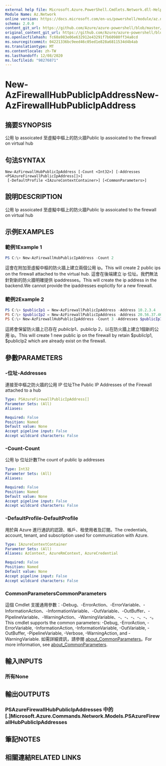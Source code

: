 ```yaml
---
external help file: Microsoft.Azure.PowerShell.Cmdlets.Network.dll-Help.xml
Module Name: Az.Network
online version: https://docs.microsoft.com/en-us/powershell/module/az.network/new-azfirewallhubpublicipaddress
schema: 2.0.0
content_git_url: https://github.com/Azure/azure-powershell/blob/master/src/Network/Network/help/New-AzFirewallHubPublicIpAddress.md
original_content_git_url: https://github.com/Azure/azure-powershell/blob/master/src/Network/Network/help/New-AzFirewallHubPublicIpAddress.md
ms.openlocfilehash: fc60a983e06e632912e43291f7b60980ff34a8cd
ms.sourcegitcommit: 04221336bc9eed46c05ed1e828a6811534d4b4ab
ms.translationtype: MT
ms.contentlocale: zh-TW
ms.lasthandoff: 12/08/2020
ms.locfileid: "98276871"
---
```

# <span data-ttu-id="36650-101">New-AzFirewallHubPublicIpAddress</span><span class="sxs-lookup"><span data-stu-id="36650-101">New-AzFirewallHubPublicIpAddress</span></span>

## <span data-ttu-id="36650-102">摘要</span><span class="sxs-lookup"><span data-stu-id="36650-102">SYNOPSIS</span></span>
<span data-ttu-id="36650-103">公用 Ip assoicated 至虛擬中樞上的防火牆</span><span class="sxs-lookup"><span data-stu-id="36650-103">Public Ip assoicated to the firewall on virtual hub</span></span>

## <span data-ttu-id="36650-104">句法</span><span class="sxs-lookup"><span data-stu-id="36650-104">SYNTAX</span></span>

```
New-AzFirewallHubPublicIpAddress [-Count <Int32>] [-Addresses <PSAzureFirewallPublicIpAddress[]>]
 [-DefaultProfile <IAzureContextContainer>] [<CommonParameters>]
```

## <span data-ttu-id="36650-105">說明</span><span class="sxs-lookup"><span data-stu-id="36650-105">DESCRIPTION</span></span>
<span data-ttu-id="36650-106">公用 Ip assoicated 至虛擬中樞上的防火牆</span><span class="sxs-lookup"><span data-stu-id="36650-106">Public Ip assoicated to the firewall on virtual hub</span></span>

## <span data-ttu-id="36650-107">示例</span><span class="sxs-lookup"><span data-stu-id="36650-107">EXAMPLES</span></span>

### <span data-ttu-id="36650-108">範例1</span><span class="sxs-lookup"><span data-stu-id="36650-108">Example 1</span></span>
```powershell
PS C:\> New-AzFirewallHubPublicIpAddress -Count 2
```

<span data-ttu-id="36650-109">這會在附加至虛擬中樞的防火牆上建立兩個公用 ip。</span><span class="sxs-lookup"><span data-stu-id="36650-109">This will create 2 public ips on the firewall attached to the virtual hub.</span></span> <span data-ttu-id="36650-110">這會在後端建立 ip 位址。我們無法針對新的防火牆明確提供 ipaddresses。</span><span class="sxs-lookup"><span data-stu-id="36650-110">This will create the ip address in the backend.We cannot provide the ipaddresses explicitly for a new firewall.</span></span>

### <span data-ttu-id="36650-111">範例2</span><span class="sxs-lookup"><span data-stu-id="36650-111">Example 2</span></span>
```powershell
PS C:\> $publicIp1 = New-AzFirewallPublicIpAddress -Address 10.2.3.4
PS C:\> $publicIp2 = New-AzFirewallPublicIpAddress -Address 20.56.37.46
PS C:\> New-AzFirewallHubPublicIpAddress -Count 3 -Addresses $publicIp1, $publicIp2
```

<span data-ttu-id="36650-112">這將會保留防火牆上已存在 $publicIp 1、$publicIp 2，以在防火牆上建立1個新的公用 ip。</span><span class="sxs-lookup"><span data-stu-id="36650-112">This will create 1 new public ip on the firewall by retain $publicIp1, $publicIp2 which are already exist on the firewall.</span></span>

## <span data-ttu-id="36650-113">參數</span><span class="sxs-lookup"><span data-stu-id="36650-113">PARAMETERS</span></span>

### <span data-ttu-id="36650-114">-位址</span><span class="sxs-lookup"><span data-stu-id="36650-114">-Addresses</span></span>
<span data-ttu-id="36650-115">連接至中樞之防火牆的公用 IP 位址</span><span class="sxs-lookup"><span data-stu-id="36650-115">The Public IP Addresses of the Firewall attached to a hub</span></span>

```yaml
Type: PSAzureFirewallPublicIpAddress[]
Parameter Sets: (All)
Aliases:

Required: False
Position: Named
Default value: None
Accept pipeline input: False
Accept wildcard characters: False
```

### <span data-ttu-id="36650-116">-Count</span><span class="sxs-lookup"><span data-stu-id="36650-116">-Count</span></span>
<span data-ttu-id="36650-117">公用 Ip 位址計數</span><span class="sxs-lookup"><span data-stu-id="36650-117">The count of public Ip addresses</span></span>

```yaml
Type: Int32
Parameter Sets: (All)
Aliases:

Required: False
Position: Named
Default value: None
Accept pipeline input: False
Accept wildcard characters: False
```

### <span data-ttu-id="36650-118">-DefaultProfile</span><span class="sxs-lookup"><span data-stu-id="36650-118">-DefaultProfile</span></span>
<span data-ttu-id="36650-119">用於與 Azure 進行通訊的認證、帳戶、租使用者及訂閱。</span><span class="sxs-lookup"><span data-stu-id="36650-119">The credentials, account, tenant, and subscription used for communication with Azure.</span></span>

```yaml
Type: IAzureContextContainer
Parameter Sets: (All)
Aliases: AzContext, AzureRmContext, AzureCredential

Required: False
Position: Named
Default value: None
Accept pipeline input: False
Accept wildcard characters: False
```

### <span data-ttu-id="36650-120">CommonParameters</span><span class="sxs-lookup"><span data-stu-id="36650-120">CommonParameters</span></span>
<span data-ttu-id="36650-121">這個 Cmdlet 支援通用參數：-Debug、-ErrorAction、-ErrorVariable、-InformationAction、-InformationVariable、-OutVariable、-OutBuffer、-PipelineVariable、-WarningAction、-WarningVariable、-、-、-、-、-、-。</span><span class="sxs-lookup"><span data-stu-id="36650-121">This cmdlet supports the common parameters: -Debug, -ErrorAction, -ErrorVariable, -InformationAction, -InformationVariable, -OutVariable, -OutBuffer, -PipelineVariable, -Verbose, -WarningAction, and -WarningVariable.</span></span> <span data-ttu-id="36650-122">如需詳細資訊，請參閱 [about_CommonParameters](http://go.microsoft.com/fwlink/?LinkID=113216)。</span><span class="sxs-lookup"><span data-stu-id="36650-122">For more information, see [about_CommonParameters](http://go.microsoft.com/fwlink/?LinkID=113216).</span></span>

## <span data-ttu-id="36650-123">輸入</span><span class="sxs-lookup"><span data-stu-id="36650-123">INPUTS</span></span>

### <span data-ttu-id="36650-124">所有</span><span class="sxs-lookup"><span data-stu-id="36650-124">None</span></span>

## <span data-ttu-id="36650-125">輸出</span><span class="sxs-lookup"><span data-stu-id="36650-125">OUTPUTS</span></span>

### <span data-ttu-id="36650-126">PSAzureFirewallHubPublicIpAddresses 中的 [.]</span><span class="sxs-lookup"><span data-stu-id="36650-126">Microsoft.Azure.Commands.Network.Models.PSAzureFirewallHubPublicIpAddresses</span></span>

## <span data-ttu-id="36650-127">筆記</span><span class="sxs-lookup"><span data-stu-id="36650-127">NOTES</span></span>

## <span data-ttu-id="36650-128">相關連結</span><span class="sxs-lookup"><span data-stu-id="36650-128">RELATED LINKS</span></span>
